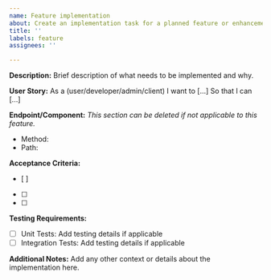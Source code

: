 ```yaml
---
name: Feature implementation
about: Create an implementation task for a planned feature or enhancement
title: ''
labels: feature
assignees: ''

---
```


**Description:**
Brief description of what needs to be implemented and why.

**User Story:**
As a (user/developer/admin/client)
I want to [...]
So that I can [...]

**Endpoint/Component:**
*This section can be deleted if not applicable to this feature.*
- Method:
- Path:

**Acceptance Criteria:**
- [ ] 
- [ ] 
- [ ] 

**Testing Requirements:**
- [ ] Unit Tests: Add testing details if applicable
- [ ] Integration Tests: Add testing details if applicable

**Additional Notes:**
Add any other context or details about the implementation here.

